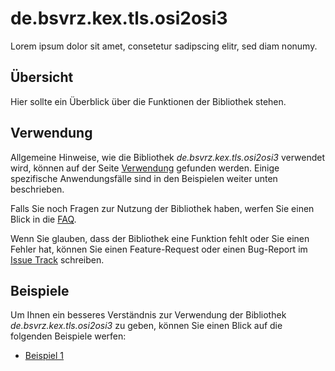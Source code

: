 de.bsvrz.kex.tls.osi2osi3
==================

Lorem ipsum dolor sit amet, consetetur sadipscing elitr, sed diam nonumy.


Übersicht
---------

Hier sollte ein Überblick über die Funktionen der Bibliothek stehen.


Verwendung
----------

Allgemeine Hinweise, wie die Bibliothek *de.bsvrz.kex.tls.osi2osi3* verwendet wird,
können auf der Seite [Verwendung](verwendung.html) gefunden werden. Einige
spezifische Anwendungsfälle sind in den Beispielen weiter unten beschrieben.

Falls Sie noch Fragen zur Nutzung der Bibliothek haben, werfen Sie einen Blick
in die [FAQ](faq.html).

Wenn Sie glauben, dass der Bibliothek eine Funktion fehlt oder Sie einen Fehler
hat, können Sie einen Feature-Request oder einen Bug-Report im
[Issue Track](https://github.com/datenverteiler/de.bsvrz.kex.tls.osi2osi3/)
schreiben.


Beispiele
---------

Um Ihnen ein besseres Verständnis zur Verwendung der Bibliothek
*de.bsvrz.kex.tls.osi2osi3* zu geben, können Sie einen Blick auf die folgenden
Beispiele werfen:

-   [Beispiel 1](beispiele/beispiel1.html)

